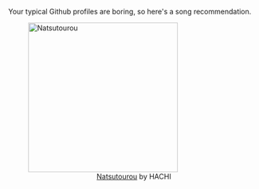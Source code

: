 Your typical Github profiles are boring, so here's a song recommendation.
<figure><img width="300" height="300" src="https://i.scdn.co/image/ab67616d0000b2737fa9538093d539e7fe4fda23" alt="Natsutourou" /><figcaption align="center"><a href="https://open.spotify.com/track/64RcdAiNSV8huAwLYnGYHa" target="_blank">Natsutourou</a> by HACHI</figcaption></figure>
